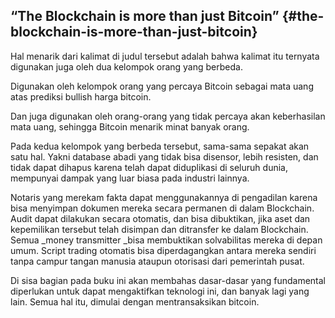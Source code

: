 ## “The Blockchain is more than just Bitcoin” {#the-blockchain-is-more-than-just-bitcoin}

Hal menarik dari kalimat di judul tersebut adalah bahwa kalimat itu ternyata digunakan juga oleh dua kelompok orang yang berbeda.

Digunakan oleh kelompok orang yang percaya Bitcoin sebagai mata uang atas prediksi bullish harga bitcoin.

Dan juga digunakan oleh orang-orang yang tidak percaya akan keberhasilan mata uang, sehingga Bitcoin menarik minat banyak orang.

Pada kedua kelompok yang berbeda tersebut, sama-sama sepakat akan satu hal. Yakni database abadi yang tidak bisa disensor, lebih resisten, dan tidak dapat dihapus karena telah dapat diduplikasi di seluruh dunia, mempunyai dampak yang luar biasa pada industri lainnya. 

Notaris yang merekam fakta dapat menggunakannya di pengadilan karena bisa menyimpan dokumen mereka secara permanen di dalam Blockchain. Audit dapat dilakukan secara otomatis, dan bisa dibuktikan, jika aset dan kepemilikan tersebut telah disimpan dan ditransfer ke dalam Blockchain. Semua _money transmitter _bisa membuktikan solvabilitas mereka di depan umum. Script trading otomatis bisa diperdagangkan antara mereka sendiri tanpa campur tangan manusia ataupun otorisasi dari pemerintah pusat. 

Di sisa bagian pada buku ini akan membahas dasar-dasar yang fundamental diperlukan untuk dapat mengaktifkan teknologi ini, dan banyak lagi yang lain. Semua hal itu, dimulai dengan mentransaksikan bitcoin. 

